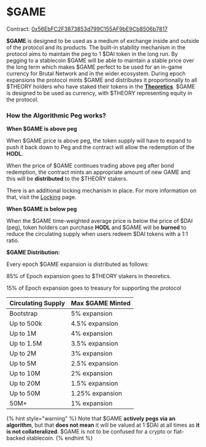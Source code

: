 # $GAME

Contract: [0x56EbFC2F3873853d799C155AF9bE9Cb8506b7817](https://ftmscan.com/token/0x56EbFC2F3873853d799C155AF9bE9Cb8506b7817)

**$GAME** is designed to be used as a medium of exchange inside and outside of the protocol and its products. The built-in stability mechanism in the protocol aims to maintain the peg to 1 $DAI token in the long run. By pegging to a stablecoin $GAME will be able to maintain a stable price over the long term which makes $GAME perfect to be used for an in-game currency for Brutal Network and in the wider ecosystem. During epoch expansions the protocol mints $GAME and distributes it proportionally to all $THEORY holders who have staked their tokens in the [**Theoretics**](theoretics.md). $GAME is designed to be used as currency, with $THEORY representing equity in the protocol.

### **How the Algorithmic Peg works?**

**When $GAME is above peg**

When $GAME price is above peg, the token supply will have to expand to push it back down to Peg and the contract will allow the redemption of the **HODL**.

When the price of $GAME continues trading above peg after bond redemption, the contract mints an appropriate amount of new GAME and this will be **distributed** to the $THEORY stakers.

There is an additional locking mechanism in place. For more information on that, visit the [Locking](locking-and-fees.md) page.

**When $GAME is below peg**

When the $GAME time-weighted average price is below the price of $DAI (peg), token holders can purchase **HODL** and $GAME will be **burned** to reduce the circulating supply when users redeem $DAI tokens with a 1:1 ratio.

**$GAME Distribution:**

Every epoch $GAME expansion is distributed as follows:

85% of Epoch expansion goes to $THEORY stakers in theoretics.

15% of Epoch expansion goes to treasury for supporting the protocol

| Circulating Supply | Max $GAME Minted |
| ------------------ | ---------------- |
| Bootstrap          | 5% expansion     |
| Up to 500k         | 4.5% expansion   |
| Up to 1M           | 4% expansion     |
| Up to 1.5M         | 3.5% expansion   |
| Up to 2M           | 3% expansion     |
| Up to 5M           | 2.5% expansion   |
| Up to 10M          | 2% expansion     |
| Up to 20M          | 1.5% expansion   |
| Up to 50M          | 1.25% expansion  |
| 50M+               | 1% expansion     |

{% hint style="warning" %}
Note that $GAME **actively pegs via an algorithm**, but that **does not mean** it will be valued at 1 $DAI at all times as **it is not collateralized**. $GAME is not to be confused for a crypto or fiat-backed stablecoin.
{% endhint %}
